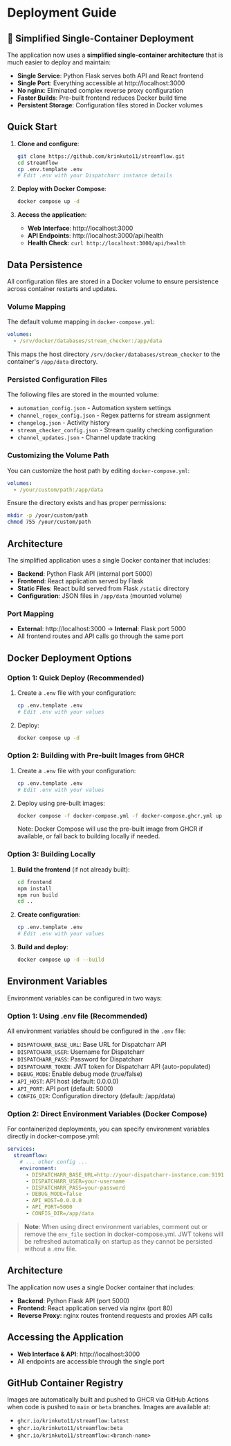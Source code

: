 # Deployment Guide

## 🚀 Simplified Single-Container Deployment

The application now uses a **simplified single-container architecture** that is much easier to deploy and maintain:

- **Single Service**: Python Flask serves both API and React frontend
- **Single Port**: Everything accessible at http://localhost:3000
- **No nginx**: Eliminated complex reverse proxy configuration
- **Faster Builds**: Pre-built frontend reduces Docker build time
- **Persistent Storage**: Configuration files stored in Docker volumes

## Quick Start

1. **Clone and configure**:
   ```bash
   git clone https://github.com/krinkuto11/streamflow.git
   cd streamflow
   cp .env.template .env
   # Edit .env with your Dispatcharr instance details
   ```

2. **Deploy with Docker Compose**:
   ```bash
   docker compose up -d
   ```

3. **Access the application**:
   - **Web Interface**: http://localhost:3000
   - **API Endpoints**: http://localhost:3000/api/health
   - **Health Check**: `curl http://localhost:3000/api/health`

## Data Persistence

All configuration files are stored in a Docker volume to ensure persistence across container restarts and updates.

### Volume Mapping

The default volume mapping in `docker-compose.yml`:
```yaml
volumes:
  - /srv/docker/databases/stream_checker:/app/data
```

This maps the host directory `/srv/docker/databases/stream_checker` to the container's `/app/data` directory.

### Persisted Configuration Files

The following files are stored in the mounted volume:
- `automation_config.json` - Automation system settings
- `channel_regex_config.json` - Regex patterns for stream assignment
- `changelog.json` - Activity history
- `stream_checker_config.json` - Stream quality checking configuration
- `channel_updates.json` - Channel update tracking

### Customizing the Volume Path

You can customize the host path by editing `docker-compose.yml`:
```yaml
volumes:
  - /your/custom/path:/app/data
```

Ensure the directory exists and has proper permissions:
```bash
mkdir -p /your/custom/path
chmod 755 /your/custom/path
```

## Architecture

The simplified application uses a single Docker container that includes:
- **Backend**: Python Flask API (internal port 5000)
- **Frontend**: React application served by Flask
- **Static Files**: React build served from Flask `/static` directory
- **Configuration**: JSON files in `/app/data` (mounted volume)

### Port Mapping
- **External**: http://localhost:3000 → **Internal**: Flask port 5000
- All frontend routes and API calls go through the same port

## Docker Deployment Options

### Option 1: Quick Deploy (Recommended)

1. Create a `.env` file with your configuration:
   ```bash
   cp .env.template .env
   # Edit .env with your values
   ```

2. Deploy:
   ```bash
   docker compose up -d
   ```

### Option 2: Building with Pre-built Images from GHCR

1. Create a `.env` file with your configuration:
   ```bash
   cp .env.template .env
   # Edit .env with your values
   ```

2. Deploy using pre-built images:
   ```bash
   docker compose -f docker-compose.yml -f docker-compose.ghcr.yml up -d
   ```
   
   Note: Docker Compose will use the pre-built image from GHCR if available, or fall back to building locally if needed.

### Option 3: Building Locally

1. **Build the frontend** (if not already built):
   ```bash
   cd frontend
   npm install
   npm run build
   cd ..
   ```

2. **Create configuration**:
   ```bash
   cp .env.template .env
   # Edit .env with your values
   ```

3. **Build and deploy**:
   ```bash
   docker compose up -d --build
   ```

## Environment Variables

Environment variables can be configured in two ways:

### Option 1: Using .env file (Recommended)
All environment variables should be configured in the `.env` file:

- `DISPATCHARR_BASE_URL`: Base URL for Dispatcharr API
- `DISPATCHARR_USER`: Username for Dispatcharr
- `DISPATCHARR_PASS`: Password for Dispatcharr
- `DISPATCHARR_TOKEN`: JWT token for Dispatcharr API (auto-populated)
- `DEBUG_MODE`: Enable debug mode (true/false)
- `API_HOST`: API host (default: 0.0.0.0)
- `API_PORT`: API port (default: 5000)
- `CONFIG_DIR`: Configuration directory (default: /app/data)

### Option 2: Direct Environment Variables (Docker Compose)
For containerized deployments, you can specify environment variables directly in docker-compose.yml:

```yaml
services:
  streamflow:
    # ... other config ...
    environment:
      - DISPATCHARR_BASE_URL=http://your-dispatcharr-instance.com:9191
      - DISPATCHARR_USER=your-username
      - DISPATCHARR_PASS=your-password
      - DEBUG_MODE=false
      - API_HOST=0.0.0.0
      - API_PORT=5000
      - CONFIG_DIR=/app/data
```

> **Note**: When using direct environment variables, comment out or remove the `env_file` section in docker-compose.yml. JWT tokens will be refreshed automatically on startup as they cannot be persisted without a .env file.

## Architecture

The application now uses a single Docker container that includes:
- **Backend**: Python Flask API (port 5000)
- **Frontend**: React application served via nginx (port 80)
- **Reverse Proxy**: nginx routes frontend requests and proxies API calls

## Accessing the Application

- **Web Interface & API**: http://localhost:3000
- All endpoints are accessible through the single port

## GitHub Container Registry

Images are automatically built and pushed to GHCR via GitHub Actions when code is pushed to `main` or `beta` branches. Images are available at:
- `ghcr.io/krinkuto11/streamflow:latest`
- `ghcr.io/krinkuto11/streamflow:beta`
- `ghcr.io/krinkuto11/streamflow:<branch-name>`
